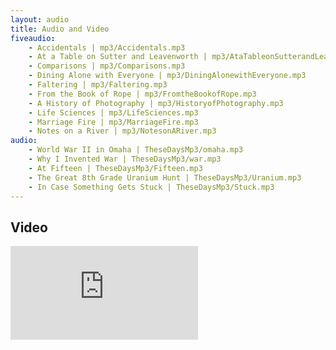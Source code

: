 ```yaml
---
layout: audio
title: Audio and Video
fiveaudio:
    - Accidentals | mp3/Accidentals.mp3
    - At a Table on Sutter and Leavenworth | mp3/AtaTableonSutterandLeavenworth.mp3
    - Comparisons | mp3/Comparisons.mp3 
    - Dining Alone with Everyone | mp3/DiningAlonewithEveryone.mp3
    - Faltering | mp3/Faltering.mp3
    - From the Book of Rope | mp3/FromtheBookofRope.mp3
    - A History of Photography | mp3/HistoryofPhotography.mp3
    - Life Sciences | mp3/LifeSciences.mp3
    - Marriage Fire | mp3/MarriageFire.mp3
    - Notes on a River | mp3/NotesonARiver.mp3
audio:
    - World War II in Omaha | TheseDaysMp3/omaha.mp3
    - Why I Invented War | TheseDaysMp3/war.mp3
    - At Fifteen | TheseDaysMp3/Fifteen.mp3
    - The Great 8th Grade Uranium Hunt | TheseDaysMp3/Uranium.mp3
    - In Case Something Gets Stuck | TheseDaysMp3/Stuck.mp3
---
```


## Video

<iframe allow="accelerometer; autoplay; encrypted-media; gyroscope; picture-in-picture" allowfullscreen="" frameborder="0" src="https://www.youtube-nocookie.com/embed/zkIIzO58WhE?modestbranding=true&amp;rel=0"></iframe>

